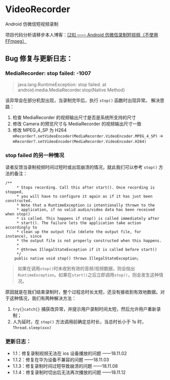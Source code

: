 # VideoRecorder
Android 仿微信短视频录制

项目代码分析请移步本人博客：[[28] —— Android 仿微信录制短视频（不使用 FFmpeg）](https://www.jianshu.com/p/2cb7b0110fde)

## Bug 修复与更新日志：
### MediaRecorder: stop failed: -1007
 >java.lang.RuntimeException: stop failed.
  >        at android.media.MediaRecorder.stop(Native Method)

该异常会在部分机型出现，当录制完毕后，执行 `stop()` 函数时出现异常。
解决思路：
1. 检查 MediaRecorder 的视频输出尺寸是否是系统所支持的尺寸
2. 修改 Camera 的预览尺寸与 MediaRecorder 的视频输出尺寸一致
3. 修改 MPEG_4_SP 为 H264
`mRecorder?.setVideoEncoder(MediaRecorder.VideoEncoder.MPEG_4_SP)` -> `mRecorder?.setVideoEncoder(MediaRecorder.VideoEncoder.H264)` 

### stop failed 的另一种情况
读者反馈当录制视频时间过短时或出现崩溃的情况，就此我们可以参考 `stop()` 方法的备注：
```
/**
     * Stops recording. Call this after start(). Once recording is stopped,
     * you will have to configure it again as if it has just been constructed.
     * Note that a RuntimeException is intentionally thrown to the
     * application, if no valid audio/video data has been received when stop()
     * is called. This happens if stop() is called immediately after
     * start(). The failure lets the application take action accordingly to
     * clean up the output file (delete the output file, for instance), since
     * the output file is not properly constructed when this happens.
     *
     * @throws IllegalStateException if it is called before start()
     */
    public native void stop() throws IllegalStateException;
```
>如果在调用`stop()`时未收到有效的音频/视频数据，则会抛出`RuntimeException`。如果在`start()`之后立即调用`stop()`，则会发生这种情况。

原因就是在我们结束录制时，整个过程总时长太短，还没有接收到有效地数据。对于这种情况，我们有两种解决方法：

1. `try{}catch{}` 捕获改异常，并提示用户录制时间太短，然后允许用户重新录制；
2. 人为延时，在 `stop()` 方法调用前确定总时长，当总时长小于 1s 时，`Thread.sleep(xxx)` 

### 更新日志：
- 1.1：修复录制视频无法在 ios 设备播放的问题 ——18.11.02 
- 1.1.2：修复在华为设备不兼容的问题 ——18.11.03
- 1.1.3：修复录制时间过短导致崩溃的问题 ——18.11.08
- 1.1.4：修复录制时切出后无法再次播放的问题  ——18.11.12